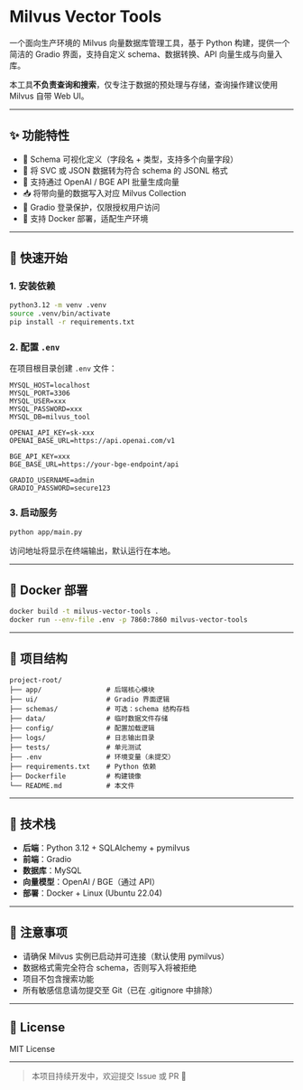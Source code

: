 # Milvus Vector Tools

一个面向生产环境的 Milvus 向量数据库管理工具，基于 Python 构建，提供一个简洁的 Gradio 界面，支持自定义 schema、数据转换、API 向量生成与向量入库。

本工具**不负责查询和搜索**，仅专注于数据的预处理与存储，查询操作建议使用 Milvus 自带 Web UI。

---

## ✨ 功能特性

- 🔧 Schema 可视化定义（字段名 + 类型，支持多个向量字段）
- 📄 将 SVC 或 JSON 数据转为符合 schema 的 JSONL 格式
- 🧠 支持通过 OpenAI / BGE API 批量生成向量
- 📥 将带向量的数据写入对应 Milvus Collection
- 🔐 Gradio 登录保护，仅限授权用户访问
- 🐳 支持 Docker 部署，适配生产环境

---

## 🚀 快速开始

### 1. 安装依赖
```bash
python3.12 -m venv .venv
source .venv/bin/activate
pip install -r requirements.txt
```

### 2. 配置 `.env`
在项目根目录创建 `.env` 文件：
```env
MYSQL_HOST=localhost
MYSQL_PORT=3306
MYSQL_USER=xxx
MYSQL_PASSWORD=xxx
MYSQL_DB=milvus_tool

OPENAI_API_KEY=sk-xxx
OPENAI_BASE_URL=https://api.openai.com/v1

BGE_API_KEY=xxx
BGE_BASE_URL=https://your-bge-endpoint/api

GRADIO_USERNAME=admin
GRADIO_PASSWORD=secure123
```

### 3. 启动服务
```bash
python app/main.py
```
访问地址将显示在终端输出，默认运行在本地。

---

## 🐳 Docker 部署

```bash
docker build -t milvus-vector-tools .
docker run --env-file .env -p 7860:7860 milvus-vector-tools
```

---

## 📂 项目结构
```
project-root/
├── app/                # 后端核心模块
├── ui/                 # Gradio 界面逻辑
├── schemas/            # 可选：schema 结构存档
├── data/               # 临时数据文件存储
├── config/             # 配置加载逻辑
├── logs/               # 日志输出目录
├── tests/              # 单元测试
├── .env                # 环境变量（未提交）
├── requirements.txt    # Python 依赖
├── Dockerfile          # 构建镜像
└── README.md           # 本文件
```

---

## 🧱 技术栈
- **后端**：Python 3.12 + SQLAlchemy + pymilvus
- **前端**：Gradio
- **数据库**：MySQL
- **向量模型**：OpenAI / BGE（通过 API）
- **部署**：Docker + Linux (Ubuntu 22.04)

---

## 📌 注意事项
- 请确保 Milvus 实例已启动并可连接（默认使用 pymilvus）
- 数据格式需完全符合 schema，否则写入将被拒绝
- 项目不包含搜索功能
- 所有敏感信息请勿提交至 Git（已在 .gitignore 中排除）

---

## 📄 License
MIT License

---

> 本项目持续开发中，欢迎提交 Issue 或 PR 🚀

